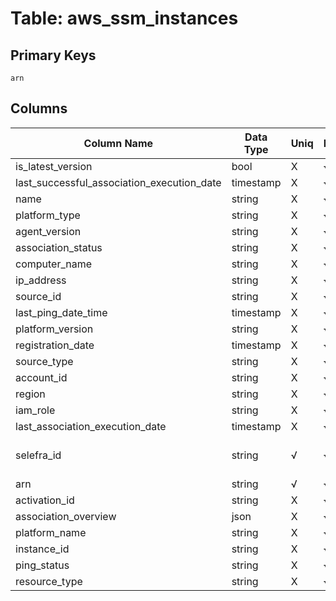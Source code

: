 # Table: aws_ssm_instances

## Primary Keys 

```
arn
```


## Columns 

|  Column Name   |  Data Type  | Uniq | Nullable | Description | 
|  ----  | ----  | ----  | ----  | ---- | 
| is_latest_version | bool | X | √ |  | 
| last_successful_association_execution_date | timestamp | X | √ |  | 
| name | string | X | √ |  | 
| platform_type | string | X | √ |  | 
| agent_version | string | X | √ |  | 
| association_status | string | X | √ |  | 
| computer_name | string | X | √ |  | 
| ip_address | string | X | √ |  | 
| source_id | string | X | √ |  | 
| last_ping_date_time | timestamp | X | √ |  | 
| platform_version | string | X | √ |  | 
| registration_date | timestamp | X | √ |  | 
| source_type | string | X | √ |  | 
| account_id | string | X | √ |  | 
| region | string | X | √ |  | 
| iam_role | string | X | √ |  | 
| last_association_execution_date | timestamp | X | √ |  | 
| selefra_id | string | √ | √ | primary keys value md5 | 
| arn | string | √ | √ |  | 
| activation_id | string | X | √ |  | 
| association_overview | json | X | √ |  | 
| platform_name | string | X | √ |  | 
| instance_id | string | X | √ |  | 
| ping_status | string | X | √ |  | 
| resource_type | string | X | √ |  | 


